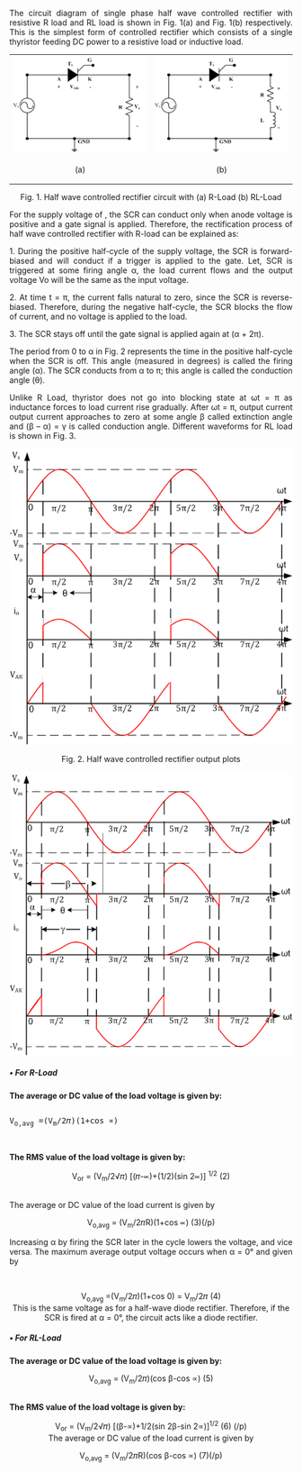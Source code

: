 <p align = "justify">The circuit diagram of single phase half wave controlled rectifier with resistive R load and RL load is shown in Fig. 1(a) and Fig. 1(b) respectively. This is the simplest form of controlled rectifier which consists of a single thyristor feeding DC power to a resistive load or inductive load.</p>
<table>
  <tr>
    <td><img src="images/1.png"></td>
  <td><img src="images/2.png"></td>
  </tr>
  <tr>
    <td><p align = "center">(a)</p></td>
  <td><p align = "center">(b)</p></td>
  </tr>
  </table>
  <p align = "center">Fig. 1. Half wave controlled rectifier circuit with (a) R-Load (b) RL-Load</p>
<p align = "justify">For the supply voltage of  , the SCR can conduct only when anode voltage is positive and a gate signal is applied. Therefore, the rectification process of half wave controlled rectifier with R-load can be explained as:</p>
<p align = "justify">1.	During the positive half-cycle of the supply voltage, the SCR is forward-biased and will conduct if a trigger is applied to the gate. Let, SCR is triggered at some firing angle α, the load current flows and the output voltage Vo will be the same as the input voltage. </p>
<p align = "justify">2.	At time t = π, the current falls natural to zero, since the SCR is reverse-biased. Therefore, during the negative half-cycle, the SCR blocks the flow of current, and no voltage is applied to the load. </p>
<p align = "justify">3.	The SCR stays off until the gate signal is applied again at (α + 2π). </p>
<p align = "justify">The period from 0 to α in Fig. 2 represents the time in the positive half-cycle when the SCR is off. This angle (measured in degrees) is called the firing angle (α). The SCR conducts from α to π; this angle is called the conduction angle (θ).</p>
<p align = "justify">Unlike R Load, thyristor does not go into blocking state at ωt = π as inductance forces to load current rise gradually. After ωt = π, output current output current approaches to zero at some angle β called extinction angle and (β – α) = γ is called conduction angle. Different waveforms for RL load is shown in Fig. 3.</p>
 <p align = "center"> <img src="images/3.png"></p>
   <p align = "center">Fig. 2. Half wave controlled rectifier output plots</p>
  <img src="images/4.PNG"><br>
<h5>•	For R-Load</h5>
<b>The average or DC value of the load voltage is given by: </b><br>
<pre><p align = "center">V<sub>o,avg</sub> =(V<sub>m</sub>/2&#120587;)(1+cos &prop;)                                                               (1)</p><br></pre>
<b>The RMS value of the load voltage is given by: </b><br>
<p align = "center">V<sub>or</sub> = (V<sub>m</sub>/2&radic;&#120587;)   [(&#120587;-&prop;)+(1/2)(sin 2&prop;)] <sup>1/2</sup>               (2) </p><br>
The average or DC value of the load current is given by<br>
  <p align = "center">V<sub>o,avg</sub> = (V<sub>m</sub>/2&#120587;R)(1+cos &prop;)                                                           (3)(/p)<br>
<p align = "justify">Increasing α by firing the SCR later in the cycle lowers the voltage, and vice versa. The maximum average output voltage occurs when α = 0° and given by</p><br>
        <p align = "center">V<sub>o,avg</sub> =(V<sub>m</sub>/2&#120587;)(1+cos 0) = V<sub>m</sub>/2&#120587;                                                                                            (4)<br>
This is the same voltage as for a half-wave diode rectifier. Therefore, if the SCR is fired at α = 0°, the circuit acts like a diode rectifier.<br>
<h5>•	For RL-Load</h5>
<b>The average or DC value of the load voltage is given by: </b><br>
<p align = "center">V<sub>o,avg</sub> = (V<sub>m</sub>/2&#120587;)(cos &#946;-cos &prop;)                                                     (5)</p><br>
<b>The RMS value of the load voltage is given by: </b><br>
  <p align = "center">V<sub>or</sub> = (V<sub>m</sub>/2&radic;&#120587;)   [(&#946;-&prop;)+1/2(sin 2&#946;-sin 2&prop;)]<sup>1/2</sup>       (6) (/p)<br>
The average or DC value of the load current is given by<br>
   <p align = "center">V<sub>o,avg</sub> = (V<sub>m</sub>/2&#120587;R)(cos &#946;-cos &prop;)                                                 (7)(/p)<br>
                                                                                    
                                                                                    
                                                                                    


